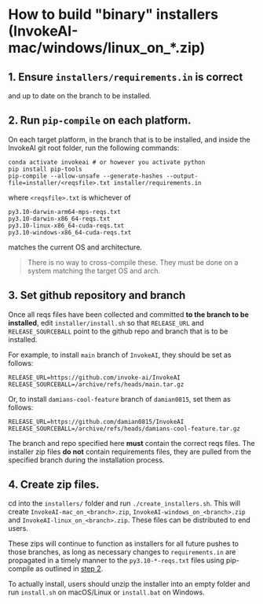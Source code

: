 # How to build "binary" installers (InvokeAI-mac/windows/linux_on_*.zip)

## 1. Ensure `installers/requirements.in` is correct

and up to date on the branch to be installed.

## <a name="step-2"></a> 2. Run `pip-compile` on each platform.

On each target platform, in the branch that is to be installed, and
inside the InvokeAI git root folder, run the following commands:

```commandline
conda activate invokeai # or however you activate python
pip install pip-tools
pip-compile --allow-unsafe --generate-hashes --output-file=installer/<reqsfile>.txt installer/requirements.in
```
where `<reqsfile>.txt` is whichever of
```commandline
py3.10-darwin-arm64-mps-reqs.txt
py3.10-darwin-x86_64-reqs.txt
py3.10-linux-x86_64-cuda-reqs.txt
py3.10-windows-x86_64-cuda-reqs.txt
```
matches the current OS and architecture.
> There is no way to cross-compile these. They must be done on a system matching the target OS and arch.

## <a name="step-3"></a> 3. Set github repository and branch

Once all reqs files have been collected and committed **to the branch
to be installed**, edit `installer/install.sh` so that `RELEASE_URL`
and `RELEASE_SOURCEBALL` point to the github repo and branch that is
to be installed.

For example, to install `main` branch of `InvokeAI`, they should be
set as follows:

```commandline
RELEASE_URL=https://github.com/invoke-ai/InvokeAI
RELEASE_SOURCEBALL=/archive/refs/heads/main.tar.gz
```

Or, to install `damians-cool-feature` branch of `damian0815`, set them
as follows:

```commandline
RELEASE_URL=https://github.com/damian0815/InvokeAI
RELEASE_SOURCEBALL=/archive/refs/heads/damians-cool-feature.tar.gz
```

The branch and repo specified here **must** contain the correct reqs
files. The installer zip files **do not** contain requirements files,
they are pulled from the specified branch during the installation
process.

## 4. Create zip files.

cd into the `installers/` folder and run
`./create_installers.sh`. This will create
`InvokeAI-mac_on_<branch>.zip`,
`InvokeAI-windows_on_<branch>.zip` and
`InvokeAI-linux_on_<branch>.zip`. These files can be distributed to end users.

These zips will continue to function as installers for all future
pushes to those branches, as long as necessary changes to
`requirements.in` are propagated in a timely manner to the
`py3.10-*-reqs.txt` files using pip-compile as outlined in [step
2](#step-2).

To actually install, users should unzip the installer into an empty
folder and run `install.sh` on macOS/Linux or `install.bat` on
Windows.
